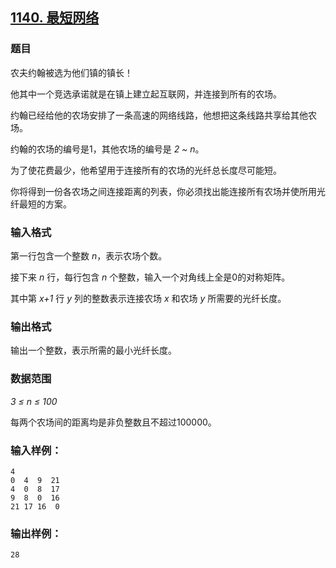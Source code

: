 ## [1140. 最短网络](https://www.acwing.com/problem/content/1142/)

### 题目

农夫约翰被选为他们镇的镇长！

他其中一个竞选承诺就是在镇上建立起互联网，并连接到所有的农场。

约翰已经给他的农场安排了一条高速的网络线路，他想把这条线路共享给其他农场。

约翰的农场的编号是1，其他农场的编号是 *2 ~ n*。

为了使花费最少，他希望用于连接所有的农场的光纤总长度尽可能短。

你将得到一份各农场之间连接距离的列表，你必须找出能连接所有农场并使所用光纤最短的方案。

### 输入格式

第一行包含一个整数 *n*，表示农场个数。

接下来 *n* 行，每行包含 *n* 个整数，输入一个对角线上全是0的对称矩阵。

其中第 *x+1* 行 *y* 列的整数表示连接农场 *x* 和农场 *y* 所需要的光纤长度。

### 输出格式

输出一个整数，表示所需的最小光纤长度。

### 数据范围

*3 ≤ n ≤ 100*

每两个农场间的距离均是非负整数且不超过100000。

### 输入样例：

```
4
0  4  9  21
4  0  8  17
9  8  0  16
21 17 16  0
```

### 输出样例：

```
28
```
